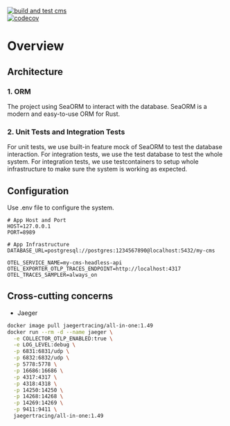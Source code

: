 [![build and test cms](https://github.com/doitsu2014/my-cms/actions/workflows/rust.yml/badge.svg?branch=main)](https://github.com/doitsu2014/my-cms/actions/workflows/rust.yml)
<br/>
[![codecov](https://codecov.io/gh/doitsu2014/my-cms/graph/badge.svg?token=7V6BYO0TJO)](https://codecov.io/gh/doitsu2014/my-cms)

# Overview

## Architecture

### 1. ORM

The project using SeaORM to interact with the database. SeaORM is a modern and easy-to-use ORM for Rust.

### 2. Unit Tests and Integration Tests

For unit tests, we use built-in feature mock of SeaORM to test the database interaction. For integration tests, we use the test database to test the whole system.
For integration tests, we use testcontainers to setup whole infrastructure to make sure the system is working as expected.

## Configuration

Use .env file to configure the system.

```text
# App Host and Port
HOST=127.0.0.1
PORT=8989

# App Infrastructure
DATABASE_URL=postgresql://postgres:1234567890@localhost:5432/my-cms

OTEL_SERVICE_NAME=my-cms-headless-api
OTEL_EXPORTER_OTLP_TRACES_ENDPOINT=http://localhost:4317
OTEL_TRACES_SAMPLER=always_on
```

## Cross-cutting concerns

- Jaeger

```bash
docker image pull jaegertracing/all-in-one:1.49
docker run --rm -d --name jaeger \
  -e COLLECTOR_OTLP_ENABLED:true \
  -e LOG_LEVEL:debug \
  -p 6831:6831/udp \
  -p 6832:6832/udp \
  -p 5778:5778 \
  -p 16686:16686 \
  -p 4317:4317 \
  -p 4318:4318 \
  -p 14250:14250 \
  -p 14268:14268 \
  -p 14269:14269 \
  -p 9411:9411 \
  jaegertracing/all-in-one:1.49
```
